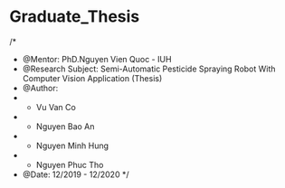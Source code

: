 # Graduate_Thesis

/*
* @Mentor: PhD.Nguyen Vien Quoc - IUH
* @Research Subject: Semi-Automatic Pesticide Spraying Robot With Computer Vision Application (Thesis)
* @Author:
* - Vu Van Co
* - Nguyen Bao An
* - Nguyen Minh Hung
* - Nguyen Phuc Tho
* @Date: 12/2019 - 12/2020
*/

